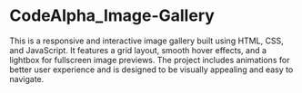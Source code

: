 # CodeAlpha_Image-Gallery
This is a responsive and interactive image gallery built using HTML, CSS, and JavaScript. It features a grid layout, smooth hover effects, and a lightbox for fullscreen image previews. The project includes animations for better user experience and is designed to be visually appealing and easy to navigate.

